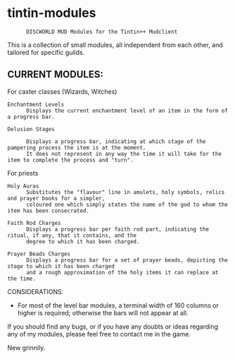 tintin-modules
==============

          DISCWORLD MUD Modules for the Tintin++ Mudclient


This is a collection of small modules, all independent from each other, and tailored for specific guilds.

CURRENT MODULES:
---------------

  For caster classes (Wizards, Witches)
   
    Enchantment Levels
          Displays the current enchantment level of an item in the form of a progress bar.
   
    Delusion Stages

          Displays a progress bar, indicating at which stage of the pampering process the item is at the moment.
          It does not represent in any way the time it will take for the item to complete the process and "turn".

For priests

    Holy Auras
          Substitutes the "flavour" line in amulets, holy symbols, relics and prayer books for a simpler, 
          coloured one which simply states the name of the god to whom the item has been consecrated.

    Faith Rod Charges
          Displays a progress bar per faith rod part, indicating the ritual, if any, that it contains, and the
          degree to which it has been charged.

    Prayer Beads Charges
          Displays a progress bar for a set of prayer beads, depicting the stage to which it has been charged
          and a rough approximation of the holy items it can replace at the time.

CONSIDERATIONS:
   - For most of the level bar modules, a terminal width of 160 columns or higher is required; otherwise the bars will not appear at all.

If you should find any bugs, or if you have any doubts or ideas regarding any of my modules, please feel free to contact me in the game.

New grinnily.
